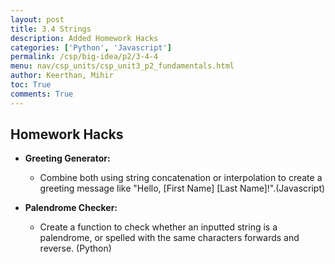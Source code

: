 ```yaml
---
layout: post
title: 3.4 Strings
description: Added Homework Hacks
categories: ['Python', 'Javascript']
permalink: /csp/big-idea/p2/3-4-4
menu: nav/csp_units/csp_unit3_p2_fundamentals.html
author: Keerthan, Mihir
toc: True
comments: True
---
```


## Homework Hacks

- **Greeting Generator:**
  - Combine both using string concatenation or interpolation to create a greeting message like "Hello, [First Name] [Last Name]!".(Javascript)

- **Palendrome Checker:**
    - Create a function to check whether an inputted string is a palendrome, or spelled with the same characters forwards and reverse. (Python) 
